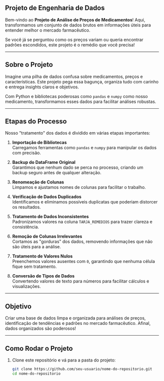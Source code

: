 ##  **Projeto de Engenharia de Dados**  

Bem-vindo ao **Projeto de Análise de Preços de Medicamentos**! 
Aqui, transformamos um conjunto de dados brutos em informações úteis para entender melhor o mercado farmacêutico.  

Se você já se perguntou como os preços variam ou queria encontrar padrões escondidos, este projeto é o remédio que você precisa!   

---

##  **Sobre o Projeto**  

Imagine uma pilha de dados confusa sobre medicamentos, preços e características. Este projeto pega essa bagunça, organiza tudo com carinho e entrega insights claros e objetivos.  

Com Python e bibliotecas poderosas como `pandas` e `numpy` como nosso medicamento, transformamos esses dados para facilitar análises robustas.  

---

##  **Etapas do Processo**  

Nosso "tratamento" dos dados é dividido em várias etapas importantes:  

1. **Importação de Bibliotecas**  
    Carregamos ferramentas como `pandas` e `numpy` para manipular os dados com precisão.  

2. **Backup do DataFrame Original**  
    Garantimos que nenhum dado se perca no processo, criando um backup seguro antes de qualquer alteração.  

3. **Renomeação de Colunas**  
    Limpamos e ajustamos nomes de colunas para facilitar o trabalho.  

4. **Verificação de Dados Duplicados**  
    Identificamos e eliminamos possíveis duplicatas que poderiam distorcer os resultados.  

5. **Tratamento de Dados Inconsistentes**  
    Padronizamos valores na coluna `TARJA_REMEDIOS` para trazer clareza e consistência.  

6. **Remoção de Colunas Irrelevantes**  
    Cortamos as "gorduras" dos dados, removendo informações que não são úteis para a análise.  

7. **Tratamento de Valores Nulos**  
    Preenchemos valores ausentes com `0`, garantindo que nenhuma célula fique sem tratamento.  

8. **Conversão de Tipos de Dados**  
    Convertendo valores de texto para números para facilitar cálculos e visualizações.  

---

## **Objetivo**  

Criar uma base de dados limpa e organizada para análises de preços, identificação de tendências e padrões no mercado farmacêutico. Afinal, dados organizados são poderosos!  

---

##  **Como Rodar o Projeto**  

1. Clone este repositório e vá para a pasta do projeto:  
   ```bash
   git clone https://github.com/seu-usuario/nome-do-repositorio.git
   cd nome-do-repositorio


